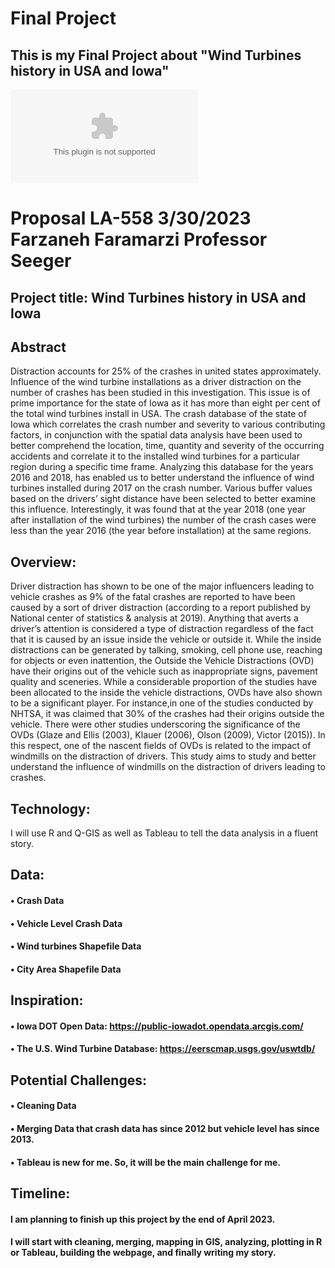 # Final Project

## This is my Final Project about "Wind Turbines history in USA and Iowa"
![alt text](https://github.com/farzanehf/LA-558/tree/main/Exercises_/Proposal_LA_558_Farzan.docx   "Proposal")

# Proposal LA-558      3/30/2023      Farzaneh Faramarzi      Professor Seeger
## Project title: Wind Turbines history in USA and Iowa
## Abstract
 
 Distraction accounts for 25% of the crashes in united states approximately. Influence of the wind turbine installations as a driver distraction on the number of crashes has been studied in this investigation. This issue is of prime importance for the state of Iowa as it has more than eight per cent of the total wind turbines install in USA. The crash database of the state of Iowa which correlates the crash number and severity to various contributing factors, in conjunction with the spatial data analysis have been used to better comprehend the location, time, quantity and severity of the occurring accidents and correlate it to the installed wind turbines for a particular region during a specific time frame. Analyzing this database for the years 2016 and 2018, has enabled us to better understand the influence of wind turbines installed during 2017 on the crash number. Various buffer values based on the drivers’ sight distance have been selected to better examine this influence. Interestingly, it was found that at the year 2018 (one year after installation of the wind turbines) the number of the crash cases were less than the year 2016 (the year before installation) at the same regions.

## Overview:

Driver distraction has shown to be one of the major influencers leading to vehicle crashes as 9% of the fatal crashes are reported to have been caused by a sort of driver distraction (according to a
report published by National center of statistics &amp; analysis at 2019). Anything that averts a driver’s attention is considered a type of distraction regardless of the fact that it is caused by an
issue inside the vehicle or outside it. While the inside distractions can be generated by talking, smoking, cell phone use, reaching for objects or even inattention, the Outside the Vehicle
Distractions (OVD) have their origins out of the vehicle such as inappropriate signs, pavement quality and sceneries. While a considerable proportion of the studies have been allocated to the
inside the vehicle distractions, OVDs have also shown to be a significant player. For instance,in one of the studies conducted by NHTSA, it was claimed that 30% of the crashes had their origins
outside the vehicle. There were other studies underscoring the significance of the OVDs (Glaze and Ellis (2003), Klauer (2006), Olson (2009), Victor (2015)). In this respect, one of the nascent
fields of OVDs is related to the impact of windmills on the distraction of drivers. This study aims to study and better understand the influence of windmills on the distraction of drivers leading to crashes. 

## Technology:

I will use R and Q-GIS as well as Tableau to tell the data analysis in a fluent story.

## Data:

#### •	Crash Data
#### • Vehicle Level Crash Data
#### •	Wind turbines Shapefile Data
#### •	City Area Shapefile Data

## Inspiration:
#### •	Iowa DOT Open Data: https://public-iowadot.opendata.arcgis.com/
#### •	The U.S. Wind Turbine Database: https://eerscmap.usgs.gov/uswtdb/

## Potential Challenges:
#### •	Cleaning Data
#### •	Merging Data that crash data has since 2012 but vehicle level has since 2013.
#### • Tableau is new for me. So, it will be the main challenge for me.

## Timeline:

#### I am planning to finish up this project by the end of April 2023. 

#### I will start with cleaning, merging, mapping in GIS, analyzing, plotting in R or Tableau, building the webpage, and finally writing my story.

